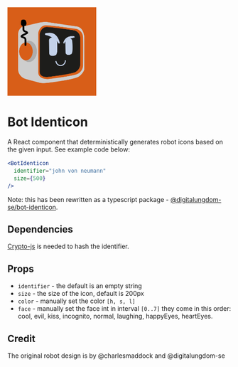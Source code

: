 <img src="https://raw.githubusercontent.com/adelhult/BotIdenticon/main/preview.png" width="200"/>

# Bot Identicon
A React component that deterministically generates robot icons based on the given input. See example code below:
```jsx
<BotIdenticon 
  identifier="john von neumann"
  size={500}
/>
```
Note: this has been rewritten as a typescript package - [@digitalungdom-se/bot-identicon](https://github.com/digitalungdom-se/bot-identicon).

## Dependencies
[Crypto-js](https://www.npmjs.com/package/crypto-js) is needed to hash the identifier.

## Props
* `identifier` - the default is an empty string
* `size`       - the size of the icon, default is 200px
* `color`        - manually set the color `[h, s, l]`
* `face`         - manually set the face int in interval `[0..7]`
                 they come in this order:
                  cool, evil, kiss, incognito, normal,
                  laughing, happyEyes, heartEyes.

## Credit
The original robot design is by @charlesmaddock and @digitalungdom-se
  
